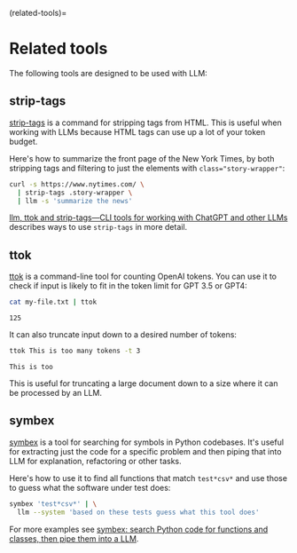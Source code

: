 (related-tools)=
# Related tools

The following tools are designed to be used with LLM:

## strip-tags

[strip-tags](https://github.com/simonw/strip-tags) is a command for stripping tags from HTML. This is useful when working with LLMs because HTML tags can use up a lot of your token budget.

Here's how to summarize the front page of the New York Times, by both stripping tags and filtering to just the elements with `class="story-wrapper"`:

```bash
curl -s https://www.nytimes.com/ \
  | strip-tags .story-wrapper \
  | llm -s 'summarize the news'
```

[llm, ttok and strip-tags—CLI tools for working with ChatGPT and other LLMs](https://simonwillison.net/2023/May/18/cli-tools-for-llms/) describes ways to use `strip-tags` in more detail.

## ttok

[ttok](https://github.com/simon/ttok) is a command-line tool for counting OpenAI tokens. You can use it to check if input is likely to fit in the token limit for GPT 3.5 or GPT4:

```bash
cat my-file.txt | ttok
```
```
125
```
It can also truncate input down to a desired number of tokens:
```bash
ttok This is too many tokens -t 3
```
```
This is too
```
This is useful for truncating a large document down to a size where it can be processed by an LLM.

## symbex

[symbex](https://github.com/simonw/symbex) is a tool for searching for symbols in Python codebases. It's useful for extracting just the code for a specific problem and then piping that into LLM for explanation, refactoring or other tasks.

Here's how to use it to find all functions that match `test*csv*` and use those to guess what the software under test does:

```bash
symbex 'test*csv*' | \
  llm --system 'based on these tests guess what this tool does'
```
For more examples see [symbex: search Python code for functions and classes, then pipe them into a LLM](https://simonwillison.net/2023/Jun/18/symbex/).